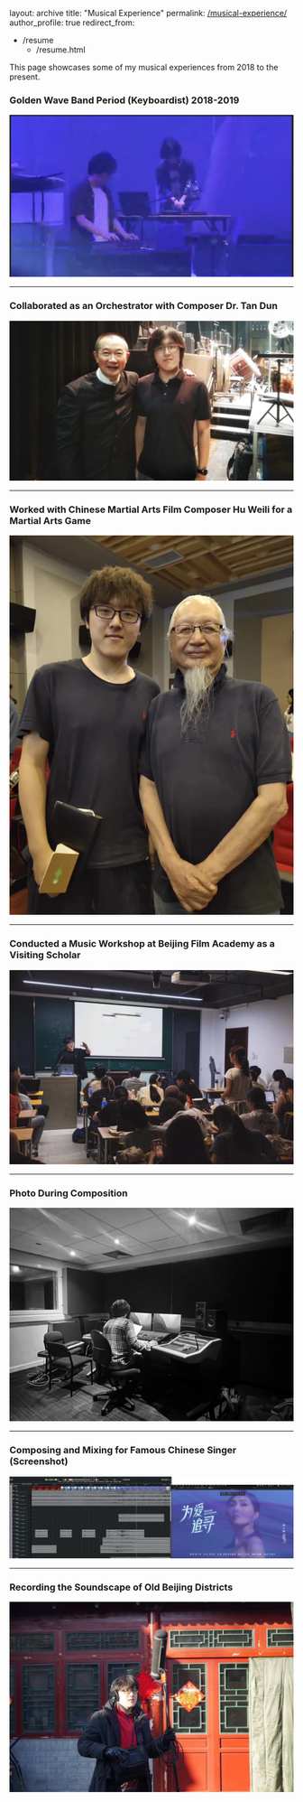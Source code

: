 layout: archive
title: "Musical Experience"
permalink: [/musical-experience/](https://jingrui99.github.io/Jingrui-Han.github.io/musical-experience/)
author_profile: true
redirect_from:
  - /resume
     - /resume.html

This page showcases some of my musical experiences from 2018 to the present.

### Golden Wave Band Period (Keyboardist) 2018-2019  
![Golden Wave Band](https://github.com/Jingrui99/Jingrui-Han.github.io/blob/master/images/Piano1.png?raw=true)

---

### Collaborated as an Orchestrator with Composer Dr. Tan Dun  
![Collaboration with Dr. Tan Dun](https://github.com/Jingrui99/Jingrui-Han.github.io/blob/master/images/Jingrui%202.jpg?raw=true)

---

### Worked with Chinese Martial Arts Film Composer Hu Weili for a Martial Arts Game  
![Martial Arts Game Composition](https://github.com/Jingrui99/Jingrui-Han.github.io/blob/master/images/Jingrui%203.jpg?raw=true)

---

### Conducted a Music Workshop at Beijing Film Academy as a Visiting Scholar  
![Music Workshop](https://github.com/Jingrui99/Jingrui-Han.github.io/blob/master/images/112.jpg?raw=true)

---

### Photo During Composition  
![Composition Photo](https://github.com/Jingrui99/Jingrui-Han.github.io/blob/master/images/Jingrui8.jpg?raw=true)

---

### Composing and Mixing for Famous Chinese Singer (Screenshot)  
![Mixing for Chinese Singer](https://github.com/Jingrui99/Jingrui-Han.github.io/blob/master/images/Jingrui6.jpg?raw=true)

---
### Recording the Soundscape of Old Beijing Districts  
![Beijing Soundscape](https://github.com/Jingrui99/Jingrui-Han.github.io/blob/master/images/114.jpg?raw=true)
